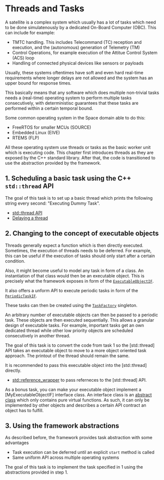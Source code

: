 # Threads and Tasks

A satellite is a complex system which usually has a lot of tasks which need to be done
simulatenously by a dedicated On-Board Computer (OBC). This can include for example:

- TMTC handling. This includes Telecommand (TC) reception and execution, and the (autonomous)
  generation of Telemetry (TM)
- Control Operations, for example execution of the Attitue Control System (ACS) loop
- Handling of connected physical devices like sensors or payloads

Usually, these systems oftentimes have soft and even hard real-time requirements where longer delays
are not allowed and the system has an upper bound for response times.

This basically means that any software which does multiple non-trivial tasks needs a
(real-time) operating system to perform multiple tasks consecutively, with deterministisc
guarantees that these tasks are performed within a certain temporal bound.

Some common operating system in the Space domain able to do this:

- FreeRTOS for smaller MCUs (SOURCE)
- Embedded Linux (EIVE)
- RTEMS (FLP)

All these operating system use threads or tasks as the basic worker unit which is executing code.
This chapter first introduces threads as they are exposed by the C++ standard library.
After that, the code is transitioned to use the abstraction provided by the framework.

## 1. Scheduling a basic task using the C++ `std::thread` API

The goal of this task is to set up a basic thread which prints the following
string every second: "Executing Dummy Task".

 - [std::thread API](https://en.cppreference.com/w/cpp/thread/thread)
 - [Delaying a thread](https://en.cppreference.com/w/cpp/thread/sleep_for)

## 2. Changing to the concept of executable objects

Threads generally expect a function which is then directly executed.
Sometimes, the execution of threads needs to be deferred. For example, this can be useful
if the execution of tasks should only start after a certain condition.

Also, it might become useful to model any task in form of a class. An instantiation
of that class would then be an executable object. This is precisely what the framework
exposes in form of the [`ExecutableObjectIF`](https://documentation.irs.uni-stuttgart.de/fsfw/development/api/task.html).

It also offers a unform API to execute periodic tasks in form of the
[`PeriodicTaskIF`](https://egit.irs.uni-stuttgart.de/fsfw/fsfw/src/branch/master/src/fsfw/tasks/PeriodicTaskIF.h).

These tasks can then be created using the
[`TaskFactory`](https://egit.irs.uni-stuttgart.de/fsfw/fsfw/src/branch/master/src/fsfw/tasks/TaskFactory.h) singleton.

An arbitrary number of executable objects can then be passed to a periodic task. These objects
are then executed sequentially. This allows a granular design of executable tasks.
For example, important tasks get an own dedicated thread while other low priority objects are
scheduled consecutively in another thread.

The goal of this task is to convert the code from task 1 so the [std::thread]
API takes an executable object to move to a more object oriented task approach. 
The printout of the thread should remain the same.

It is recommended to pass this executable object into the [std::thread] directly.

 - [std::reference_wrapper](https://en.cppreference.com/w/cpp/utility/functional/reference_wrapper)
    to pass referneces to the [std::thread] API.

As a bonus task, you can make your executable object implement a
[MyExecutableObjectIF] interface class. An interface class is
an [abstract class](https://en.cppreference.com/w/cpp/language/abstract_class) which
only contains pure virtual functions. As such, it can only be implemented by other
objects and describes a certain API contract an object has to fulfill.

## 3. Using the framework abstractions

As described before, the framework provides task abstraction with some advantages

- Task execution can be deferred until an explicit `start` method is called
- Same uniform API across multiple operating systems

The goal of this task is to implement the task specified in 1 using the
abstractions provided in step 1.
